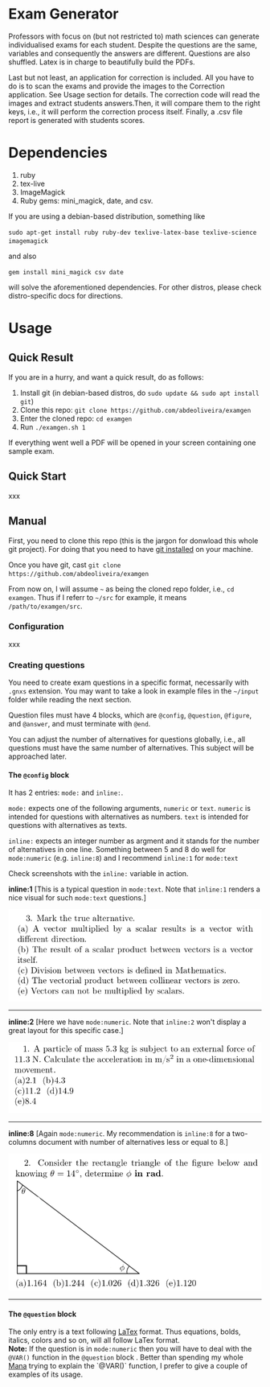 # Exam Generator 

Professors with focus on (but not restricted to) math sciences can generate individualised exams for each student.
Despite the questions are the same, variables and consequently the answers are different. Questions are also shuffled. 
Latex is in charge to beautifully build the PDFs.

Last but not least, an application for correction is included. All you have to do is to scan the exams and provide the images to the Correction application. 
See Usage section for details. The correction code will read the images and extract students answers.Then, it will compare them to the right keys, i.e., it will
perform the correction process itself. Finally, a .csv file report is generated with students scores.

# Dependencies

1. ruby
2. tex-live
3. ImageMagick
4. Ruby gems: mini_magick, date, and csv.

If you are using a debian-based distribution, something like 

`sudo apt-get install ruby ruby-dev texlive-latex-base texlive-science imagemagick`

and also 

`gem install mini_magick csv date`

will solve the aforementioned dependencies. For other distros, please check distro-specific docs for directions.

# Usage

## Quick Result

If you are in a hurry, and want a quick result, do as follows:

1. Install git (in debian-based distros, do `sudo update && sudo apt install git`)
2. Clone this repo: `git clone https://github.com/abdeoliveira/examgen`
3. Enter the cloned repo: `cd examgen`
4. Run `./examgen.sh 1`

If everything went well a PDF will be opened in your screen containing one sample exam.  

## Quick Start

xxx

## Manual

First, you need to clone this repo (this is the jargon for donwload this whole git project). For doing that you need to have [git installed](https://git-scm.com/book/en/v2/Getting-Started-Installing-Git) on your machine. 

Once you have git, cast `git clone https://github.com/abdeoliveira/examgen`

From now on, I will assume `~` as being the cloned repo folder, i.e., `cd examgen`. Thus if I referr to `~/src` for example, it means `/path/to/examgen/src`.

### Configuration

xxx

### Creating questions

You need to create exam questions in a specific format, necessarily with `.gnxs` extension. You may want to take a look in example files in the `~/input` folder while reading the next section. 

Question files must have 4 blocks, which are `@config`, `@question`, `@figure`, and `@answer`, and must terminate with `@end`.

You can adjust the number of alternatives for questions globally, i.e., all questions must have the same number of alternatives. This subject will be approached later.

#### The `@config` block

It has 2 entries: `mode:` and `inline:`. 

`mode:` expects one of the following arguments, `numeric` or `text`. `numeric` is intended for questions with alternatives as numbers. 
`text` is intended for questions with alternatives as texts. 

`inline:` expects an integer number as argment and it stands for the number of alternatives in one line. Something between 5 and 8 do well for `mode:numeric` (e.g. `inline:8`) 
and I recommend `inline:1` for `mode:text`

Check screenshots with the `inline:` variable in action. 

**inline:1** [This is a typical question in `mode:text`. Note that `inline:1` renders a nice visual for such `mode:text` questions.]

![alt text](screenshots/inline-1.png "inline:1")

-----

**inline:2** [Here we have `mode:numeric`. Note that `inline:2` won't display a great layout for this specific case.]

![alt text](screenshots/inline-2.png "inline:2")

-----

**inline:8** [Again `mode:numeric`. My recommendation is `inline:8` for a two-columns document with number of alternatives less or equal to 8.]

![alt text](screenshots/inline-5.png "inline:8")

-----


#### The `@question` block

The only entry is a text following [LaTex](https://www.latex-project.org/) format. Thus equations, bolds, italics, colors and so on, will all follow LaTex format.  
**Note:** If the question is in `mode:numeric` then you will have to deal with the `@VAR()` function in the `@question` block . Better than spending my whole [Mana](https://en.wikipedia.org/wiki/Magic_(game_terminology)) trying to explain the `@VAR()` function, I prefer to give a couple of examples of its usage.  




